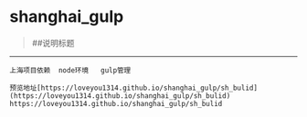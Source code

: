# shanghai_gulp

> ##说明标题

************************************************************************************

```
上海项目依赖  node环境   gulp管理

预览地址[https://loveyou1314.github.io/shanghai_gulp/sh_bulid](https://loveyou1314.github.io/shanghai_gulp/sh_bulid) https://loveyou1314.github.io/shanghai_gulp/sh_bulid

```
